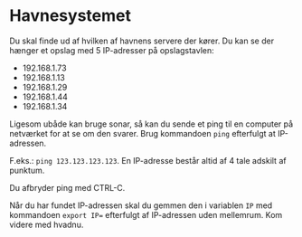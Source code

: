 # Havnesystemet

Du skal finde ud af hvilken af havnens servere der kører. Du kan se der hænger et opslag med 5 IP-adresser på opslagstavlen:

 - 192.168.1.73
 - 192.168.1.13
 - 192.168.1.29
 - 192.168.1.44
 - 192.168.1.34
 
Ligesom ubåde kan bruge sonar, så kan du sende et ping til en computer på netværket for at se om den svarer. Brug kommandoen `ping` efterfulgt at IP-adressen.

F.eks.: `ping 123.123.123.123`. En IP-adresse består altid af 4 tale adskilt af punktum.

Du afbryder ping med CTRL-C.

Når du har fundet IP-adressen skal du gemmen den i variablen `IP` med kommandoen `export IP=` efterfulgt af IP-adressen uden mellemrum. Kom videre med hvadnu.
